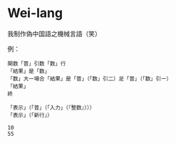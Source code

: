 # Wei-lang
我制作偽中国語之機械言語（笑）

例：
```
関数「普」引数「数」行
「結果」是「数」
「数」大一場合「結果」是「普」（「数」引二）足「普」（「数」引一）
「結果」
終

「表示」（「普」（「入力」（『整数』）））
「表示」（「新行」）

```
```
10
55
```
